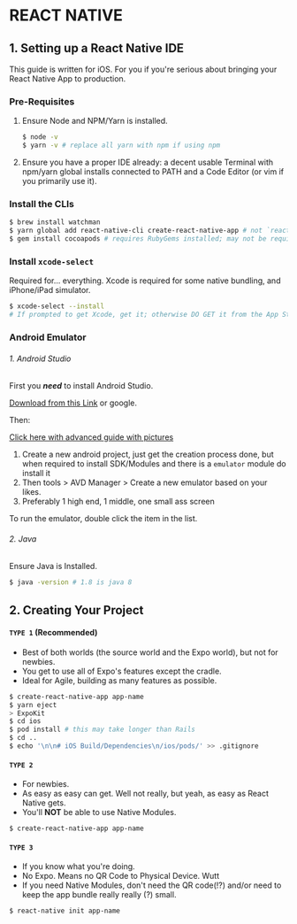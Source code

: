 # REACT NATIVE

## 1. Setting up a React Native IDE

This guide is written for iOS. For you if you're serious about bringing your React Native App to production.

### Pre-Requisites

1. Ensure Node and NPM/Yarn is installed.

    ```bash
    $ node -v
    $ yarn -v # replace all yarn with npm if using npm
    ```

2. Ensure you have a proper IDE already: a decent usable Terminal with npm/yarn global installs connected to PATH and a Code Editor (or vim if you primarily use it).



### Install the CLIs

```bash
$ brew install watchman
$ yarn global add react-native-cli create-react-native-app # not `react-native`
$ gem install cocoapods # requires RubyGems installed; may not be required if you're using create-react-native-app all the way
```



### Install `xcode-select`

Required for... everything. Xcode is required for some native bundling, and iPhone/iPad simulator.

```bash
$ xcode-select --install
# If prompted to get Xcode, get it; otherwise DO GET it from the App Store
```



### Android Emulator

###### 1. Android Studio

First you ***need*** to install Android Studio.

[Download from this Link](https://developer.android.com/studio/) or google.

Then:

[Click here with advanced guide with pictures](https://hdorgeval.gitbooks.io/setup-your-mac-to-develop-nativescript-apps/content/setup-android-emulator-on-mac-os-x.html)

1. Create a new android project, just get the creation process done, but when required to install SDK/Modules and there is a `emulator` module do install it
2. Then tools > AVD Manager > Create a new emulator based on your likes.
3. Preferably 1 high end, 1 middle, one small ass screen

To run the emulator, double click the item in the list. 

###### 2. Java

Ensure Java is Installed.

```bash
$ java -version # 1.8 is java 8
```



## 2. Creating Your Project 

#### `TYPE 1` (Recommended)

- Best of both worlds (the source world and the Expo world), but not for newbies.
- You get to use all of Expo's features except the cradle.
- Ideal for Agile, building as many features as possible.

```bash
$ create-react-native-app app-name
$ yarn eject
> ExpoKit
$ cd ios
$ pod install # this may take longer than Rails
$ cd ..
$ echo '\n\n# iOS Build/Dependencies\n/ios/pods/' >> .gitignore
```

#### `TYPE 2`

- For newbies.
- As easy as easy can get. Well not really, but yeah, as easy as React Native gets.
- You'll **NOT** be able to use Native Modules.

```bash
$ create-react-native-app app-name
```

#### `TYPE 3`

- If you know what you're doing.
- No Expo. Means no QR Code to Physical Device. Wutt
- If you need Native Modules, don't need the QR code(!?) and/or need to keep the app bundle really really (?) small.

```bash
$ react-native init app-name
```





